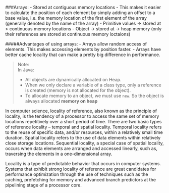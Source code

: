 ###Arrays:
    - Stored at contiguous memory locations
    - This makes it easier to calculate the position of each element by simply adding an offset to a base value,
        i.e. the memory location of the first element of the array (generally denoted by the name of the array)
    - Primitive values -> stored at > continuous memory locations
    - Object -> stored at -> heap memory (only their references are stored at continuous memory loctaions)     

#####Advantages of using arrays:
    - Arrays allow random access of elements. This makes accessing elements by position faster.
    - Arrays have better cache locality that can make a pretty big difference in performance.
    
>Note:<br/>
>In Java: 
> - All objects are dynamically allocated on Heap.<br/>
> - When we only declare a variable of a class type, only a reference is created (memory is not allocated for the object).
> - To allocate memory to an object, we must use `new`. So the object is always allocated **memory on heap**



In computer science,
locality of reference, also known as the principle of locality,
 is the tendency of a processor to access the same set of memory locations repetitively
  over a short period of time.
 There are two basic types of reference locality
  – temporal and spatial locality. 
 Temporal locality refers to the reuse of specific data, and/or resources,
  within a relatively small time duration. 
 Spatial locality refers to the use of data elements within relatively close storage locations.
  Sequential locality, a special case of spatial locality,
   occurs when data elements are arranged and accessed linearly,
   such as, traversing the elements in a one-dimensional array.

Locality is a type of predictable behavior that occurs in computer systems.
Systems that exhibit strong locality of reference are 
great candidates for performance optimization 
through the use of techniques such as
 the caching,
 prefetching for memory and
  advanced branch predictors at the pipelining stage of a processor core.    